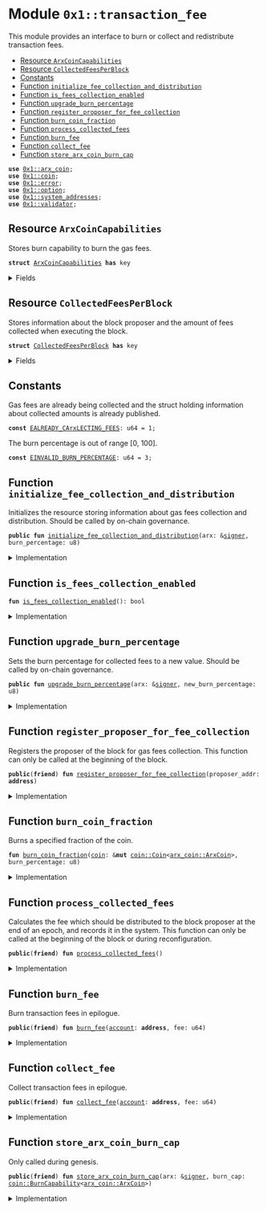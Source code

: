 
<a name="0x1_transaction_fee"></a>

# Module `0x1::transaction_fee`

This module provides an interface to burn or collect and redistribute transaction fees.


-  [Resource `ArxCoinCapabilities`](#0x1_transaction_fee_ArxCoinCapabilities)
-  [Resource `CollectedFeesPerBlock`](#0x1_transaction_fee_CollectedFeesPerBlock)
-  [Constants](#@Constants_0)
-  [Function `initialize_fee_collection_and_distribution`](#0x1_transaction_fee_initialize_fee_collection_and_distribution)
-  [Function `is_fees_collection_enabled`](#0x1_transaction_fee_is_fees_collection_enabled)
-  [Function `upgrade_burn_percentage`](#0x1_transaction_fee_upgrade_burn_percentage)
-  [Function `register_proposer_for_fee_collection`](#0x1_transaction_fee_register_proposer_for_fee_collection)
-  [Function `burn_coin_fraction`](#0x1_transaction_fee_burn_coin_fraction)
-  [Function `process_collected_fees`](#0x1_transaction_fee_process_collected_fees)
-  [Function `burn_fee`](#0x1_transaction_fee_burn_fee)
-  [Function `collect_fee`](#0x1_transaction_fee_collect_fee)
-  [Function `store_arx_coin_burn_cap`](#0x1_transaction_fee_store_arx_coin_burn_cap)


<pre><code><b>use</b> <a href="arx_coin.md#0x1_arx_coin">0x1::arx_coin</a>;
<b>use</b> <a href="coin.md#0x1_coin">0x1::coin</a>;
<b>use</b> <a href="../../std/doc/error.md#0x1_error">0x1::error</a>;
<b>use</b> <a href="../../std/doc/option.md#0x1_option">0x1::option</a>;
<b>use</b> <a href="system_addresses.md#0x1_system_addresses">0x1::system_addresses</a>;
<b>use</b> <a href="validator.md#0x1_validator">0x1::validator</a>;
</code></pre>



<a name="0x1_transaction_fee_ArxCoinCapabilities"></a>

## Resource `ArxCoinCapabilities`

Stores burn capability to burn the gas fees.


<pre><code><b>struct</b> <a href="transaction_fee.md#0x1_transaction_fee_ArxCoinCapabilities">ArxCoinCapabilities</a> <b>has</b> key
</code></pre>



<details>
<summary>Fields</summary>


<dl>
<dt>
<code>burn_cap: <a href="coin.md#0x1_coin_BurnCapability">coin::BurnCapability</a>&lt;<a href="arx_coin.md#0x1_arx_coin_ArxCoin">arx_coin::ArxCoin</a>&gt;</code>
</dt>
<dd>

</dd>
</dl>


</details>

<a name="0x1_transaction_fee_CollectedFeesPerBlock"></a>

## Resource `CollectedFeesPerBlock`

Stores information about the block proposer and the amount of fees
collected when executing the block.


<pre><code><b>struct</b> <a href="transaction_fee.md#0x1_transaction_fee_CollectedFeesPerBlock">CollectedFeesPerBlock</a> <b>has</b> key
</code></pre>



<details>
<summary>Fields</summary>


<dl>
<dt>
<code>amount: <a href="coin.md#0x1_coin_AggregatableCoin">coin::AggregatableCoin</a>&lt;<a href="arx_coin.md#0x1_arx_coin_ArxCoin">arx_coin::ArxCoin</a>&gt;</code>
</dt>
<dd>

</dd>
<dt>
<code>proposer: <a href="../../std/doc/option.md#0x1_option_Option">option::Option</a>&lt;<b>address</b>&gt;</code>
</dt>
<dd>

</dd>
<dt>
<code>burn_percentage: u8</code>
</dt>
<dd>

</dd>
</dl>


</details>

<a name="@Constants_0"></a>

## Constants


<a name="0x1_transaction_fee_EALREADY_CArxLECTING_FEES"></a>

Gas fees are already being collected and the struct holding
information about collected amounts is already published.


<pre><code><b>const</b> <a href="transaction_fee.md#0x1_transaction_fee_EALREADY_CArxLECTING_FEES">EALREADY_CArxLECTING_FEES</a>: u64 = 1;
</code></pre>



<a name="0x1_transaction_fee_EINVALID_BURN_PERCENTAGE"></a>

The burn percentage is out of range [0, 100].


<pre><code><b>const</b> <a href="transaction_fee.md#0x1_transaction_fee_EINVALID_BURN_PERCENTAGE">EINVALID_BURN_PERCENTAGE</a>: u64 = 3;
</code></pre>



<a name="0x1_transaction_fee_initialize_fee_collection_and_distribution"></a>

## Function `initialize_fee_collection_and_distribution`

Initializes the resource storing information about gas fees collection and
distribution. Should be called by on-chain governance.


<pre><code><b>public</b> <b>fun</b> <a href="transaction_fee.md#0x1_transaction_fee_initialize_fee_collection_and_distribution">initialize_fee_collection_and_distribution</a>(arx: &<a href="../../std/doc/signer.md#0x1_signer">signer</a>, burn_percentage: u8)
</code></pre>



<details>
<summary>Implementation</summary>


<pre><code><b>public</b> <b>fun</b> <a href="transaction_fee.md#0x1_transaction_fee_initialize_fee_collection_and_distribution">initialize_fee_collection_and_distribution</a>(arx: &<a href="../../std/doc/signer.md#0x1_signer">signer</a>, burn_percentage: u8) {
    <a href="system_addresses.md#0x1_system_addresses_assert_arx">system_addresses::assert_arx</a>(arx);
    <b>assert</b>!(
        !<b>exists</b>&lt;<a href="transaction_fee.md#0x1_transaction_fee_CollectedFeesPerBlock">CollectedFeesPerBlock</a>&gt;(@arx),
        <a href="../../std/doc/error.md#0x1_error_already_exists">error::already_exists</a>(<a href="transaction_fee.md#0x1_transaction_fee_EALREADY_CArxLECTING_FEES">EALREADY_CArxLECTING_FEES</a>)
    );
    <b>assert</b>!(burn_percentage &lt;= 100, <a href="../../std/doc/error.md#0x1_error_out_of_range">error::out_of_range</a>(<a href="transaction_fee.md#0x1_transaction_fee_EINVALID_BURN_PERCENTAGE">EINVALID_BURN_PERCENTAGE</a>));

    // Make sure stakng <b>module</b> is aware of transaction fees collection.
    <a href="validator.md#0x1_validator_initialize_validator_fees">validator::initialize_validator_fees</a>(arx);

    // Initially, no fees are collected and the <a href="block.md#0x1_block">block</a> proposer is not set.
    <b>let</b> collected_fees = <a href="transaction_fee.md#0x1_transaction_fee_CollectedFeesPerBlock">CollectedFeesPerBlock</a> {
        amount: <a href="coin.md#0x1_coin_initialize_aggregatable_coin">coin::initialize_aggregatable_coin</a>(arx),
        proposer: <a href="../../std/doc/option.md#0x1_option_none">option::none</a>(),
        burn_percentage,
    };
    <b>move_to</b>(arx, collected_fees);
}
</code></pre>



</details>

<a name="0x1_transaction_fee_is_fees_collection_enabled"></a>

## Function `is_fees_collection_enabled`



<pre><code><b>fun</b> <a href="transaction_fee.md#0x1_transaction_fee_is_fees_collection_enabled">is_fees_collection_enabled</a>(): bool
</code></pre>



<details>
<summary>Implementation</summary>


<pre><code><b>fun</b> <a href="transaction_fee.md#0x1_transaction_fee_is_fees_collection_enabled">is_fees_collection_enabled</a>(): bool {
    <b>exists</b>&lt;<a href="transaction_fee.md#0x1_transaction_fee_CollectedFeesPerBlock">CollectedFeesPerBlock</a>&gt;(@arx)
}
</code></pre>



</details>

<a name="0x1_transaction_fee_upgrade_burn_percentage"></a>

## Function `upgrade_burn_percentage`

Sets the burn percentage for collected fees to a new value. Should be called by on-chain governance.


<pre><code><b>public</b> <b>fun</b> <a href="transaction_fee.md#0x1_transaction_fee_upgrade_burn_percentage">upgrade_burn_percentage</a>(arx: &<a href="../../std/doc/signer.md#0x1_signer">signer</a>, new_burn_percentage: u8)
</code></pre>



<details>
<summary>Implementation</summary>


<pre><code><b>public</b> <b>fun</b> <a href="transaction_fee.md#0x1_transaction_fee_upgrade_burn_percentage">upgrade_burn_percentage</a>(
    arx: &<a href="../../std/doc/signer.md#0x1_signer">signer</a>,
    new_burn_percentage: u8
) <b>acquires</b> <a href="transaction_fee.md#0x1_transaction_fee_ArxCoinCapabilities">ArxCoinCapabilities</a>, <a href="transaction_fee.md#0x1_transaction_fee_CollectedFeesPerBlock">CollectedFeesPerBlock</a> {
    <a href="system_addresses.md#0x1_system_addresses_assert_arx">system_addresses::assert_arx</a>(arx);
    <b>assert</b>!(new_burn_percentage &lt;= 100, <a href="../../std/doc/error.md#0x1_error_out_of_range">error::out_of_range</a>(<a href="transaction_fee.md#0x1_transaction_fee_EINVALID_BURN_PERCENTAGE">EINVALID_BURN_PERCENTAGE</a>));

    // Prior <b>to</b> upgrading the burn percentage, make sure <b>to</b> process collected
    // fees. Otherwise we would <b>use</b> the new (incorrect) burn_percentage when
    // processing fees later!
    <a href="transaction_fee.md#0x1_transaction_fee_process_collected_fees">process_collected_fees</a>();

    <b>if</b> (<a href="transaction_fee.md#0x1_transaction_fee_is_fees_collection_enabled">is_fees_collection_enabled</a>()) {
        // Upgrade <b>has</b> no effect unless fees are being collected.
        <b>let</b> burn_percentage = &<b>mut</b> <b>borrow_global_mut</b>&lt;<a href="transaction_fee.md#0x1_transaction_fee_CollectedFeesPerBlock">CollectedFeesPerBlock</a>&gt;(@arx).burn_percentage;
        *burn_percentage = new_burn_percentage
    }
}
</code></pre>



</details>

<a name="0x1_transaction_fee_register_proposer_for_fee_collection"></a>

## Function `register_proposer_for_fee_collection`

Registers the proposer of the block for gas fees collection. This function
can only be called at the beginning of the block.


<pre><code><b>public</b>(<b>friend</b>) <b>fun</b> <a href="transaction_fee.md#0x1_transaction_fee_register_proposer_for_fee_collection">register_proposer_for_fee_collection</a>(proposer_addr: <b>address</b>)
</code></pre>



<details>
<summary>Implementation</summary>


<pre><code><b>public</b>(<b>friend</b>) <b>fun</b> <a href="transaction_fee.md#0x1_transaction_fee_register_proposer_for_fee_collection">register_proposer_for_fee_collection</a>(proposer_addr: <b>address</b>) <b>acquires</b> <a href="transaction_fee.md#0x1_transaction_fee_CollectedFeesPerBlock">CollectedFeesPerBlock</a> {
    <b>if</b> (<a href="transaction_fee.md#0x1_transaction_fee_is_fees_collection_enabled">is_fees_collection_enabled</a>()) {
        <b>let</b> collected_fees = <b>borrow_global_mut</b>&lt;<a href="transaction_fee.md#0x1_transaction_fee_CollectedFeesPerBlock">CollectedFeesPerBlock</a>&gt;(@arx);
        <b>let</b> _ = <a href="../../std/doc/option.md#0x1_option_swap_or_fill">option::swap_or_fill</a>(&<b>mut</b> collected_fees.proposer, proposer_addr);
    }
}
</code></pre>



</details>

<a name="0x1_transaction_fee_burn_coin_fraction"></a>

## Function `burn_coin_fraction`

Burns a specified fraction of the coin.


<pre><code><b>fun</b> <a href="transaction_fee.md#0x1_transaction_fee_burn_coin_fraction">burn_coin_fraction</a>(<a href="coin.md#0x1_coin">coin</a>: &<b>mut</b> <a href="coin.md#0x1_coin_Coin">coin::Coin</a>&lt;<a href="arx_coin.md#0x1_arx_coin_ArxCoin">arx_coin::ArxCoin</a>&gt;, burn_percentage: u8)
</code></pre>



<details>
<summary>Implementation</summary>


<pre><code><b>fun</b> <a href="transaction_fee.md#0x1_transaction_fee_burn_coin_fraction">burn_coin_fraction</a>(<a href="coin.md#0x1_coin">coin</a>: &<b>mut</b> Coin&lt;ArxCoin&gt;, burn_percentage: u8) <b>acquires</b> <a href="transaction_fee.md#0x1_transaction_fee_ArxCoinCapabilities">ArxCoinCapabilities</a> {
    <b>assert</b>!(burn_percentage &lt;= 100, <a href="../../std/doc/error.md#0x1_error_out_of_range">error::out_of_range</a>(<a href="transaction_fee.md#0x1_transaction_fee_EINVALID_BURN_PERCENTAGE">EINVALID_BURN_PERCENTAGE</a>));

    <b>let</b> collected_amount = <a href="coin.md#0x1_coin_value">coin::value</a>(<a href="coin.md#0x1_coin">coin</a>);
    <b>spec</b> {
        // We <b>assume</b> that `burn_percentage * collected_amount` does not overflow.
        <b>assume</b> burn_percentage * collected_amount &lt;= MAX_U64;
    };
    <b>let</b> amount_to_burn = (burn_percentage <b>as</b> u64) * collected_amount / 100;
    <b>if</b> (amount_to_burn &gt; 0) {
        <b>let</b> coin_to_burn = <a href="coin.md#0x1_coin_extract">coin::extract</a>(<a href="coin.md#0x1_coin">coin</a>, amount_to_burn);
        <a href="coin.md#0x1_coin_burn">coin::burn</a>(
            coin_to_burn,
            &<b>borrow_global</b>&lt;<a href="transaction_fee.md#0x1_transaction_fee_ArxCoinCapabilities">ArxCoinCapabilities</a>&gt;(@arx).burn_cap,
        );
    }
}
</code></pre>



</details>

<a name="0x1_transaction_fee_process_collected_fees"></a>

## Function `process_collected_fees`

Calculates the fee which should be distributed to the block proposer at the
end of an epoch, and records it in the system. This function can only be called
at the beginning of the block or during reconfiguration.


<pre><code><b>public</b>(<b>friend</b>) <b>fun</b> <a href="transaction_fee.md#0x1_transaction_fee_process_collected_fees">process_collected_fees</a>()
</code></pre>



<details>
<summary>Implementation</summary>


<pre><code><b>public</b>(<b>friend</b>) <b>fun</b> <a href="transaction_fee.md#0x1_transaction_fee_process_collected_fees">process_collected_fees</a>() <b>acquires</b> <a href="transaction_fee.md#0x1_transaction_fee_ArxCoinCapabilities">ArxCoinCapabilities</a>, <a href="transaction_fee.md#0x1_transaction_fee_CollectedFeesPerBlock">CollectedFeesPerBlock</a> {
    <b>if</b> (!<a href="transaction_fee.md#0x1_transaction_fee_is_fees_collection_enabled">is_fees_collection_enabled</a>()) {
        <b>return</b>
    };
    <b>let</b> collected_fees = <b>borrow_global_mut</b>&lt;<a href="transaction_fee.md#0x1_transaction_fee_CollectedFeesPerBlock">CollectedFeesPerBlock</a>&gt;(@arx);

    // If there are no collected fees, only unset the proposer. See the rationale for
    // setting proposer <b>to</b> <a href="../../std/doc/option.md#0x1_option_none">option::none</a>() below.
    <b>if</b> (<a href="coin.md#0x1_coin_is_aggregatable_coin_zero">coin::is_aggregatable_coin_zero</a>(&collected_fees.amount)) {
        <b>if</b> (<a href="../../std/doc/option.md#0x1_option_is_some">option::is_some</a>(&collected_fees.proposer)) {
            <b>let</b> _ = <a href="../../std/doc/option.md#0x1_option_extract">option::extract</a>(&<b>mut</b> collected_fees.proposer);
        };
        <b>return</b>
    };

    // Otherwise get the collected fee, and check <b>if</b> it can distributed later.
    <b>let</b> <a href="coin.md#0x1_coin">coin</a> = <a href="coin.md#0x1_coin_drain_aggregatable_coin">coin::drain_aggregatable_coin</a>(&<b>mut</b> collected_fees.amount);
    <b>if</b> (<a href="../../std/doc/option.md#0x1_option_is_some">option::is_some</a>(&collected_fees.proposer)) {
        // Extract the <b>address</b> of proposer here and reset it <b>to</b> <a href="../../std/doc/option.md#0x1_option_none">option::none</a>(). This
        // is particularly useful <b>to</b> avoid <a href="../../std/doc/any.md#0x1_any">any</a> undesired side-effects <b>where</b> coins are
        // collected but never distributed or distributed <b>to</b> the wrong <a href="account.md#0x1_account">account</a>.
        // With this design, processing collected fees enforces that all fees will be burnt
        // unless the proposer is specified in the <a href="block.md#0x1_block">block</a> prologue. When we have a <a href="governance.md#0x1_governance">governance</a>
        // proposal that triggers <a href="reconfiguration.md#0x1_reconfiguration">reconfiguration</a>, we distribute pending fees and burn the
        // fee for the proposal. Otherwise, that fee would be leaked <b>to</b> the next <a href="block.md#0x1_block">block</a>.
        <b>let</b> proposer = <a href="../../std/doc/option.md#0x1_option_extract">option::extract</a>(&<b>mut</b> collected_fees.proposer);

        // Since the <a href="block.md#0x1_block">block</a> can be produced by the VM itself, we have <b>to</b> make sure we catch
        // this case.
        <b>if</b> (proposer == @vm_reserved) {
            <a href="transaction_fee.md#0x1_transaction_fee_burn_coin_fraction">burn_coin_fraction</a>(&<b>mut</b> <a href="coin.md#0x1_coin">coin</a>, 100);
            <a href="coin.md#0x1_coin_destroy_zero">coin::destroy_zero</a>(<a href="coin.md#0x1_coin">coin</a>);
            <b>return</b>
        };

        <a href="transaction_fee.md#0x1_transaction_fee_burn_coin_fraction">burn_coin_fraction</a>(&<b>mut</b> <a href="coin.md#0x1_coin">coin</a>, collected_fees.burn_percentage);
	    // ARX-TODO: Investigate fees
        <a href="validator.md#0x1_validator_add_transaction_fee">validator::add_transaction_fee</a>(proposer, <a href="coin.md#0x1_coin">coin</a>);
        <b>return</b>
    };

    // If checks did not pass, simply burn all collected coins and <b>return</b> none.
    <a href="transaction_fee.md#0x1_transaction_fee_burn_coin_fraction">burn_coin_fraction</a>(&<b>mut</b> <a href="coin.md#0x1_coin">coin</a>, 100);
    <a href="coin.md#0x1_coin_destroy_zero">coin::destroy_zero</a>(<a href="coin.md#0x1_coin">coin</a>)
}
</code></pre>



</details>

<a name="0x1_transaction_fee_burn_fee"></a>

## Function `burn_fee`

Burn transaction fees in epilogue.


<pre><code><b>public</b>(<b>friend</b>) <b>fun</b> <a href="transaction_fee.md#0x1_transaction_fee_burn_fee">burn_fee</a>(<a href="account.md#0x1_account">account</a>: <b>address</b>, fee: u64)
</code></pre>



<details>
<summary>Implementation</summary>


<pre><code><b>public</b>(<b>friend</b>) <b>fun</b> <a href="transaction_fee.md#0x1_transaction_fee_burn_fee">burn_fee</a>(<a href="account.md#0x1_account">account</a>: <b>address</b>, fee: u64) <b>acquires</b> <a href="transaction_fee.md#0x1_transaction_fee_ArxCoinCapabilities">ArxCoinCapabilities</a> {
    <a href="coin.md#0x1_coin_burn_from">coin::burn_from</a>&lt;ArxCoin&gt;(
        <a href="account.md#0x1_account">account</a>,
        fee,
        &<b>borrow_global</b>&lt;<a href="transaction_fee.md#0x1_transaction_fee_ArxCoinCapabilities">ArxCoinCapabilities</a>&gt;(@arx).burn_cap,
    );
}
</code></pre>



</details>

<a name="0x1_transaction_fee_collect_fee"></a>

## Function `collect_fee`

Collect transaction fees in epilogue.


<pre><code><b>public</b>(<b>friend</b>) <b>fun</b> <a href="transaction_fee.md#0x1_transaction_fee_collect_fee">collect_fee</a>(<a href="account.md#0x1_account">account</a>: <b>address</b>, fee: u64)
</code></pre>



<details>
<summary>Implementation</summary>


<pre><code><b>public</b>(<b>friend</b>) <b>fun</b> <a href="transaction_fee.md#0x1_transaction_fee_collect_fee">collect_fee</a>(<a href="account.md#0x1_account">account</a>: <b>address</b>, fee: u64) <b>acquires</b> <a href="transaction_fee.md#0x1_transaction_fee_CollectedFeesPerBlock">CollectedFeesPerBlock</a> {
    <b>let</b> collected_fees = <b>borrow_global_mut</b>&lt;<a href="transaction_fee.md#0x1_transaction_fee_CollectedFeesPerBlock">CollectedFeesPerBlock</a>&gt;(@arx);

    // Here, we are always optimistic and always collect fees. If the proposer is not set,
    // or we cannot redistribute fees later for some reason (e.g. <a href="account.md#0x1_account">account</a> cannot receive AptoCoin)
    // we burn them all at once. This way we avoid having a check for every transaction epilogue.
    <b>let</b> collected_amount = &<b>mut</b> collected_fees.amount;
    <a href="coin.md#0x1_coin_collect_into_aggregatable_coin">coin::collect_into_aggregatable_coin</a>&lt;ArxCoin&gt;(<a href="account.md#0x1_account">account</a>, fee, collected_amount);
}
</code></pre>



</details>

<a name="0x1_transaction_fee_store_arx_coin_burn_cap"></a>

## Function `store_arx_coin_burn_cap`

Only called during genesis.


<pre><code><b>public</b>(<b>friend</b>) <b>fun</b> <a href="transaction_fee.md#0x1_transaction_fee_store_arx_coin_burn_cap">store_arx_coin_burn_cap</a>(arx: &<a href="../../std/doc/signer.md#0x1_signer">signer</a>, burn_cap: <a href="coin.md#0x1_coin_BurnCapability">coin::BurnCapability</a>&lt;<a href="arx_coin.md#0x1_arx_coin_ArxCoin">arx_coin::ArxCoin</a>&gt;)
</code></pre>



<details>
<summary>Implementation</summary>


<pre><code><b>public</b>(<b>friend</b>) <b>fun</b> <a href="transaction_fee.md#0x1_transaction_fee_store_arx_coin_burn_cap">store_arx_coin_burn_cap</a>(arx: &<a href="../../std/doc/signer.md#0x1_signer">signer</a>, burn_cap: BurnCapability&lt;ArxCoin&gt;) {
    <a href="system_addresses.md#0x1_system_addresses_assert_arx">system_addresses::assert_arx</a>(arx);
    <b>move_to</b>(arx, <a href="transaction_fee.md#0x1_transaction_fee_ArxCoinCapabilities">ArxCoinCapabilities</a> { burn_cap })
}
</code></pre>



</details>


[move-book]: https://move-language.github.io/move/introduction.html

